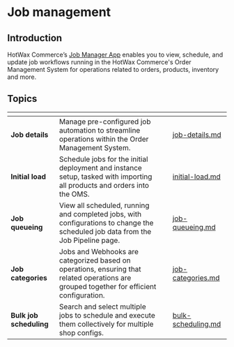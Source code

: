 # Job management

## Introduction

HotWax Commerce’s [Job Manager App](https://www.hotwax.co/apps/job-manager-app) enables you to view, schedule, and update job workflows running in the HotWax Commerce's Order Management System for operations related to orders, products, inventory and more.&#x20;



## Topics

<table data-view="cards"><thead><tr><th></th><th></th><th></th><th data-hidden data-card-target data-type="content-ref"></th></tr></thead><tbody><tr><td><strong>Job details</strong></td><td>Manage pre-configured job automation to streamline operations within the Order Management System.</td><td></td><td><a href="job-management/job-details.md">job-details.md</a></td></tr><tr><td><strong>Initial load</strong></td><td>Schedule jobs for the initial deployment and instance setup, tasked with importing all products and orders into the OMS.</td><td></td><td><a href="job-management/initial-load.md">initial-load.md</a></td></tr><tr><td><strong>Job queueing</strong></td><td>View all scheduled, running and completed jobs, with configurations to change the scheduled job data from the Job Pipeline page.</td><td></td><td><a href="job-management/job-queueing.md">job-queueing.md</a></td></tr><tr><td><strong>Job categories</strong></td><td>Jobs and Webhooks are categorized based on operations, ensuring that related operations are grouped together for efficient configuration.</td><td></td><td><a href="job-management/job-categories.md">job-categories.md</a></td></tr><tr><td><strong>Bulk job scheduling</strong></td><td>Search and select multiple jobs to schedule and execute them collectively for multiple shop configs.</td><td></td><td><a href="job-management/bulk-scheduling.md">bulk-scheduling.md</a></td></tr></tbody></table>
